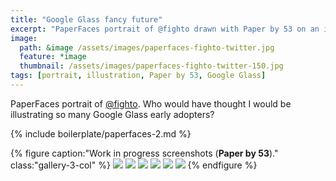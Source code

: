 ```yaml
---
title: "Google Glass fancy future"
excerpt: "PaperFaces portrait of @fighto drawn with Paper by 53 on an iPad."
image: 
  path: &image /assets/images/paperfaces-fighto-twitter.jpg 
  feature: *image
  thumbnail: /assets/images/paperfaces-fighto-twitter-150.jpg
tags: [portrait, illustration, Paper by 53, Google Glass]
---
```


PaperFaces portrait of [@fighto](https://twitter.com/fighto). Who would have thought I would be illustrating so many Google Glass early adopters?

{% include boilerplate/paperfaces-2.md %}

{% figure caption:"Work in progress screenshots (**Paper by 53**)." class:"gallery-3-col" %}
[![](/assets/images/paperfaces-fighto-process-1-600.jpg)](/assets/images/paperfaces-fighto-process-1-lg.jpg)
[![](/assets/images/paperfaces-fighto-process-2-600.jpg)](/assets/images/paperfaces-fighto-process-2-lg.jpg)
[![](/assets/images/paperfaces-fighto-process-3-600.jpg)](/assets/images/paperfaces-fighto-process-3-lg.jpg)
[![](/assets/images/paperfaces-fighto-process-4-600.jpg)](/assets/images/paperfaces-fighto-process-4-lg.jpg)
[![](/assets/images/paperfaces-fighto-process-5-600.jpg)](/assets/images/paperfaces-fighto-process-5-lg.jpg)
[![](/assets/images/paperfaces-fighto-process-6-600.jpg)](/assets/images/paperfaces-fighto-process-6-lg.jpg)
{% endfigure %}
